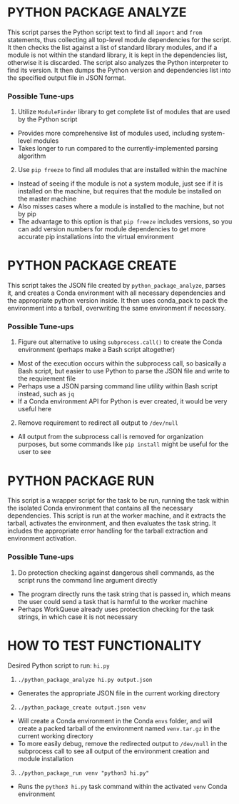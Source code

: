 # PYTHON PACKAGE ANALYZE

This script parses the Python script text to find all `import` and `from` statements, thus collecting all top-level module dependencies for the script. It then checks the list against a list of standard library modules, and if a module is not within the standard library, it is kept in the dependencies list, otherwise it is discarded. The script also analyzes the Python interpreter to find its version. It then dumps the Python version and dependencies list into the specified output file in JSON format.

### Possible Tune-ups
1. Utilize `ModuleFinder` library to get complete list of modules that are used by the Python script
- Provides more comprehensive list of modules used, including system-level modules
- Takes longer to run compared to the currently-implemented parsing algorithm
2. Use `pip freeze` to find all modules that are installed within the machine
- Instead of seeing if the module is not a system module, just see if it is installed on the machine, but requires that the module be installed on the master machine
- Also misses cases where a module is installed to the machine, but not by pip
- The advantage to this option is that `pip freeze` includes versions, so you can add version numbers for module dependencies to get more accurate pip installations into the virtual environment

# PYTHON PACKAGE CREATE

This script takes the JSON file created by `python_package_analyze`, parses it, and creates a Conda environment with all necessary dependencies and the appropriate python version inside. It then uses conda_pack to pack the environment into a tarball, overwriting the same environment if necessary.

### Possible Tune-ups
1. Figure out alternative to using `subprocess.call()` to create the Conda environment (perhaps make a Bash script altogether)
- Most of the execution occurs within the subprocess call, so basically a Bash script, but easier to use Python to parse the JSON file and write to the requirement file
- Perhaps use a JSON parsing command line utility within Bash script instead, such as `jq`
- If a Conda environment API for Python is ever created, it would be very useful here
2. Remove requirement to redirect all output to `/dev/null`
- All output from the subprocess call is removed for organization purposes, but some commands like `pip install` might be useful for the user to see

# PYTHON PACKAGE RUN

This script is a wrapper script for the task to be run, running the task within the isolated Conda environment that contains all the necessary dependencies. This script is run at the worker machine, and it extracts the tarball, activates the environment, and then evaluates the task string. It includes the appropriate error handling for the tarball extraction and environment activation.

### Possible Tune-ups

1. Do protection checking against dangerous shell commands, as the script runs the command line argument directly
- The program directly runs the task string that is passed in, which means the user could send a task that is harmful to the worker machine
- Perhaps WorkQueue already uses protection checking for the task strings, in which case it is not necessary

# HOW TO TEST FUNCTIONALITY

Desired Python script to run: `hi.py`

1. `./python_package_analyze hi.py output.json`
- Generates the appropriate JSON file in the current working directory
2. `./python_package_create output.json venv`
- Will create a Conda environment in the Conda `envs` folder, and will create a packed tarball of the environment named `venv.tar.gz` in the current working directory
- To more easily debug, remove the redirected output to `/dev/null` in the subprocess call to see all output of the environment creation and module installation
3. `./python_package_run venv "python3 hi.py"`
- Runs the `python3 hi.py` task command within the activated `venv` Conda environment
